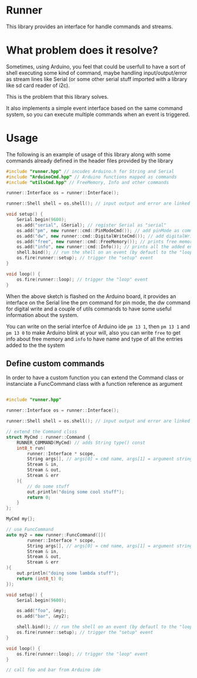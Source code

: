 Runner
===

This library provides an interface for handle commands and streams.

What problem does it resolve?
===
Sometimes, using Arduino, you feel that could be userfull to have a sort of shell executing some kind of command,
maybe handling input/output/error as stream lines like Serial (or some other serial stuff imported with a library like sd card reader of i2c).

This is the problem that this library solves.

It also implements a simple event interface based on the same command system,
so you can execute multiple commands when an event is triggered.

Usage
===

The following is an example of usage of this library along with some commands already defined in the header files provided by the library

```C++
#include "runner.hpp" // incudes Arduino.h for String and Serial
#include "ArduinoCmd.hpp" // Arduino functions mapped as commands
#include "utilsCmd.hpp" // FreeMemory, Info and other commands

runner::Interface os = runner::Interface();

runner::Shell shell = os.shell(); // input output and error are linked to Serial by default

void setup() {
	Serial.begin(9600);
	os.add("serial", &Serial); // register Serial as "serial"
	os.add("pm", new runner::cmd::PinModeCmd()); // add pinMode as command
	os.add("dw", new runner::cmd::DigitalWriteCmd()); // add digitalWrite as command
	os.add("free", new runner::cmd::FreeMemory()); // prints free memory info
	os.add("info", new runner::cmd::Info()); // prints all the added entries
	shell.bind(); // run the shell on an event (by defautl to the "loop" event)
	os.fire(runner::setup); // trigger the "setup" event
}

void loop() {
	os.fire(runner::loop); // trigger the "loop" event
}
```

When the above sketch is flashed on the Arduino board, it provides an interface on the Serial line the pm command for pin mode,
the dw command for digital write and a couple of utils commands to have some useful information about the system.

You can write on the serial interfce of Arduino ide `pm 13 1`, then `pm 13 1` and `pm 13 0` to make Arduino blink at your will, also you can write `free` to get info about free memory and `info` to have name and type of all the entries added to the the system

Define custom commands
---

In order to have a custom function you can extend the Command class or instanciate a FuncCommand class with a function reference as argument

```C++

#include "runner.hpp"

runner::Interface os = runner::Interface();

runner::Shell shell = os.shell(); // input output and error are linked to Serial by default

// extend the Command clsss
struct MyCmd : runner::Command {
	RUNNER_COMMAND(MyCmd) // adds String type() const
	int8_t run(
		runner::Interface * scope,
		String args[], // args[0] = cmd name, args[1] = argument string
		Stream & in,
		Stream & out,
		Stream & err
	){
		// do some stuff
		out.println("doing some cool stuff");
		return 0;
	}
};

MyCmd my{};

// use FuncCommand
auto my2 = new runner::FuncCommand([](
		runner::Interface * scope,
		String args[], // args[0] = cmd name, args[1] = argument string
		Stream & in,
		Stream & out,
		Stream & err
){
	out.println("doing some lambda stuff");
	return (int8_t) 0;
});

void setup() {
	Serial.begin(9600);

	os.add("foo", &my);
	os.add("bar", &my2);

	shell.bind(); // run the shell on an event (by defautl to the "loop" event)
	os.fire(runner::setup); // trigger the "setup" event
}

void loop() {
	os.fire(runner::loop); // trigger the "loop" event
}

// call foo and bar from Arduino ide
```
